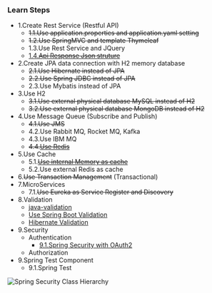 ### Learn Steps

* 1.Create Rest Service (Restful API)
  * ~~1.1.Use application.properties and application.yaml setting~~
  * ~~1.2.Use SpringMVC and template Thymeleaf~~
  * 1.3.Use Rest Service and JQuery
  * [1.4.~~Api Response Json struture~~](https://www.baeldung.com/exception-handling-for-rest-with-spring)
* 2.Create JPA data connection with H2 memory database
  * ~~2.1.Use Hibernate instead of JPA~~
  * ~~2.2.Use Spring JDBC instead of JPA~~
  * 2.3.Use Mybatis instead of JPA
* 3.Use H2 
  * ~~3.1.Use external physical database MySQL instead of H2~~
  * ~~3.2.Use external physical database MongoDB instead of H2~~
* 4.Use Message Queue (Subscribe and Publish)
  * ~~4.1.Use JMS~~
  * 4.2.Use Rabbit MQ, Rocket MQ, Kafka
  * 4.3.Use IBM MQ
  * ~~4.4.[Use Redis](https://spring.io/guides/gs/messaging-redis/)~~
* 5.Use Cache
  * 5.1.~~[Use internal Memory as cache](https://spring.io/guides/gs/caching/)~~
  * 5.2.Use external Redis as cache
* 6.~~Use Transaction Management~~ (Transactional)
* 7.MicroServices
  * 7.1.~~Use Eureka as Service Register and Discovery~~
* 8.Validation
  * [java-validation](https://www.baeldung.com/java-validation) 
  * [Use Spring Boot Validation](https://www.baeldung.com/spring-boot-bean-validation)
  * [Hibernate Validation](https://hibernate.org/validator/)
* 9.Security
  * Authentication
    * [9.1.Spring Security with OAuth2](https://spring.io/guides/tutorials/spring-boot-oauth2/)
  * Authorization
* 9.Spring Test Component
  * 9.1.Spring Test



![Spring Security Class Hierarchy](https://raw.githubusercontent.com/spring-guides/top-spring-security-architecture/main/images/authentication.png)